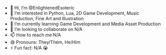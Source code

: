 - 👋 Hi, I’m @EnlightenedEsoteric
- 👀 I’m interested in Python, Lua, 2D Game Development, Music Production, Fine Art and Illustration
- 🌱 I’m currently learning Game Development and Media Asset Production
- 💞️ I’m looking to collaborate on N/A
- 📫 How to reach me N/A
- 😄 Pronouns: They/Them, He/Him
- ⚡ Fun fact: N/A 😭

<!---
EnlightenedEsoteric/EnlightenedEsoteric is a ✨ special ✨ repository because its `README.md` (this file) appears on your GitHub profile.
You can click the Preview link to take a look at your changes.
--->
